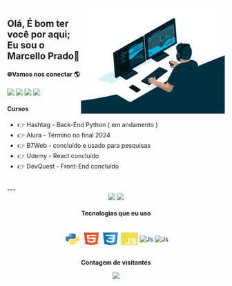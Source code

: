<img align="right" height="250" alt="coding-time" src="code.gif">

<div align="left">
<h2>Olá, É bom ter você por aqui;<br> Eu sou o Marcello Prado🖖</h2>

   <h4>🌐Vamos nos conectar 🌎</h4>
      <a href="https://www.instagram.com/cellezza/" target="_blank"><img src="https://img.shields.io/badge/-Instagram-%23E4405F?style=for-the-badge&logo=instagram&logoColor=white" target="_blank"></a>
      <a href="https:///discord.gg/930279368519999569" target="_blank"><img src="https://img.shields.io/badge/Discord-7289DA?style=for-the-badge&logo=discord&logoColor=white" target="_blank"></a> 
      <a href = "mailto:marcellopradomuller@gmail.com"><img src="https://img.shields.io/badge/-Gmail-%23333?style=for-the-badge&logo=gmail&logoColor=white" target="_blank"></a>
      <a href="https://www.linkedin.com/in/marcello-prado-7088ab128/" target="_blank"><img src="https://img.shields.io/badge/-LinkedIn-%230077B5?style=for-the-badge&logo=linkedin&logoColor=white" target="_blank"></a> 
 </div>

 #### Cursos
 * 👉 Hashtag - Back-End Python ( em andamento )
 * 👉 Alura - Término no final 2024
 * 👉 B7Web - concluído e usado para pesquisas
 * 👉 Udemy - React concluído
 * 👉 DevQuest - Front-End concluído
 <br>
---

<div align = "center">
<img height = "150em" src="https://github-readme-stats.vercel.app/api?username=marcelloprado&theme=tokyonight"/>
<img height = "150em" src="https://github-readme-stats.vercel.app/api/top-langs/?username=marcelloprado&layout=compact&theme=tokyonight" />
</div>

<div align="center" style="display: inline_block">
  <h4><b>Tecnologias que eu uso</b></h4>
</br>
  <img align="center" alt="python" height="30" width="40" src="https://raw.githubusercontent.com/devicons/devicon/master/icons/python/python-original.svg">
  <img align="center" alt="HTML" height="30" width="40" src="https://raw.githubusercontent.com/devicons/devicon/master/icons/html5/html5-original.svg">
  <img align="center" alt="CSS" height="30" width="40" src="https://raw.githubusercontent.com/devicons/devicon/master/icons/css3/css3-original.svg">
  <img align="center" alt="Js" height="30" width="40" src="https://raw.githubusercontent.com/devicons/devicon/master/icons/javascript/javascript-plain.svg">
  <img align="center" alt="Js" height="30" width="40"src="https://cdn.jsdelivr.net/gh/devicons/devicon/icons/react/react-original.svg">
  <img align="center" alt="Js" height="30" width="40" src="https://cdn.jsdelivr.net/gh/devicons/devicon/icons/typescript/typescript-plain.svg">
     <div></br>
       <p><b>Contagem de visitantes</b></p>
       <p><img src="https://profile-counter.glitch.me/{marcelloprado}/count.svg" /></p> 
     </div>
  </div>
 


 
            
          
 


